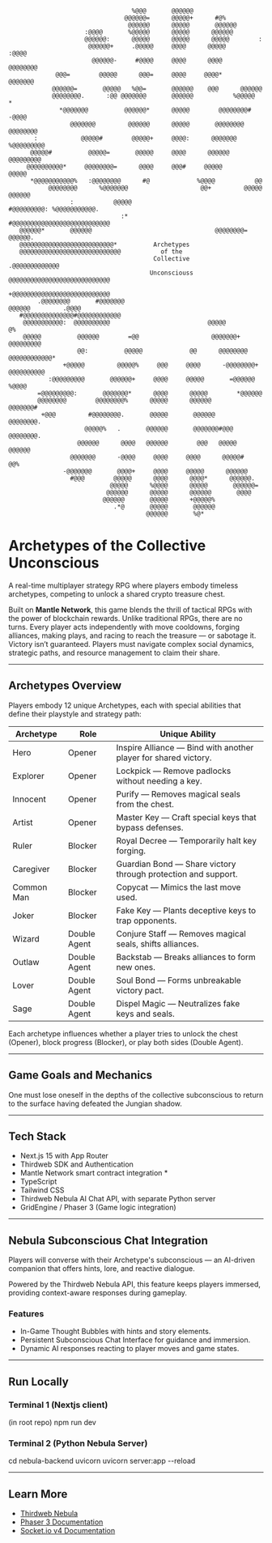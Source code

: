                                                                                                                                   
                                      %@@@       @@@@@@                                           
                                    @@@@@@=      @@@@@+      #@%                                  
                                     @@@@@@      @@@@@       @@@@@@                               
                         :@@@@       %@@@@@      @@@@@      @@@@@@                                
                         @@@@@@:      @@@@@      @@@@@      @@@@@        :                        
                          @@@@@@+     .@@@@@     @@@@      @@@@@       :@@@@                      
                           @@@@@@-     #@@@@     @@@@      @@@@       @@@@@@@@                    
                 @@@=        @@@@@      @@@=     @@@@     @@@@*      @@@@@@@                      
                @@@@@@=       @@@@@   %@@=       @@@@@@    @@@      @@@@@@                        
                @@@@@@@@.      :@@ @@@@@@@       @@@@@@           %@@@@@          *               
                  *@@@@@@@          @@@@@@*      @@@@@        @@@@@@@@#        -@@@@              
                     @@@@@@@         @@@@@@      @@@@@       @@@@@@@@        @@@@@@@@             
           :            @@@@@#        @@@@@+     @@@@:      @@@@@@@       %@@@@@@@@@              
          @@@@@#          @@@@@=       @@@@@     @@@@      @@@@@@       @@@@@@@@@                 
         @@@@@@@@@@*     @@@@@@@@=      @@@@     @@@#     @@@@@         @@@@@                     
          *@@@@@@@@@@@%   :@@@@@@@@      #@             %@@@@           @@                        
               @@@@@@@@      %@@@@@@@                    @@+         @@@@@         @@@@@@         
                     :           @@@@@                           #@@@@@@@@@: %@@@@@@@@@@@.        
                                   :*                         #@@@@@@@@@@@@@@@@@@@@@@@@@@@        
       @@@@@@*       @@@@@@                                  @@@@@@@@=      @@@@@@.               
       @@@@@@@@@@@@@@@@@@@@@@@@@@*          Archetypes                                                      
       @@@@@@@@@@@@@@@@@@@@@@@@@@@@           of the                                                    
                                            Collective                      .@@@@@@@@@@@@@        
                                           Unconsciouss        @@@@@@@@@@@@@@@@@@@@@@@@@@@@        
                                                              +@@@@@@@@@@@@@@@@@@@@@@@@@@@        
            .@@@@@@@@       #@@@@@@@                                  @@@@@@         .@@@@        
       #@@@@@@@@@@@@@@#@@@@@@@@@@@@                                                               
        @@@@@@@@@@@:  @@@@@@@@@@                           @@@@@           @%                     
        @@@@@          @@@@@@        =@@                    @@@@@@@+      @@@@@@@@@               
                       @@:          @@@@@             @@      @@@@@@@@     @@@@@@@@@@@@*          
                   +@@@@@         @@@@@%     @@@     @@@@      -@@@@@@@@+     @@@@@@@@@@          
               :@@@@@@@@@       @@@@@@+     @@@@     @@@@@       =@@@@@@          %@@@@           
            =@@@@@@@@@:       @@@@@@@*      @@@@      @@@@@        *@@@@@@                        
            @@@@@@@@        @@@@@@@@%      @@@@@      @@@@@@         @@@@@@@#                     
             +@@@         #@@@@@@@@.       @@@@@       @@@@@@          @@@@@@@@.                  
                         @@@@@%   .       @@@@@@       @@@@@@@#@@@       @@@@@@@@.                
                       @@@@@@      @@@@   @@@@@@        @@@   @@@@@        @@@@@@                 
                     @@@@@@@      -@@@@     @@@@     @@@@      @@@@@#        @@%                  
                   -@@@@@@@       @@@@+     @@@@     @@@@@      @@@@@@                            
                     #@@@        @@@@@      @@@@      @@@@*      @@@@@@.                          
                                @@@@@      %@@@@      @@@@@       @@@@@@=                         
                               @@@@@@      @@@@@      @@@@@@       @@@@                           
                              @@@@@@       @@@@@      +@@@@@%                                     
                                 .*@       @@@@@       @@@@@@                                     
                                          @@@@@@       %@*                                        

# Archetypes of the Collective Unconscious

A real-time multiplayer strategy RPG where players embody timeless archetypes, competing to unlock a shared crypto treasure chest.

Built on **Mantle Network**, this game blends the thrill of tactical RPGs with the power of blockchain rewards.
Unlike traditional RPGs, there are no turns. Every player acts independently with move cooldowns, forging alliances, making plays, and racing to reach the treasure — or sabotage it.  
Victory isn’t guaranteed. Players must navigate complex social dynamics, strategic paths, and resource management to claim their share.

---                                                                                          


## Archetypes Overview

Players embody 12 unique Archetypes, each with special abilities that define their playstyle and strategy path:

| Archetype | Role | Unique Ability |
|-----------|------|----------------|
| Hero | Opener | Inspire Alliance — Bind with another player for shared victory. |
| Explorer | Opener | Lockpick — Remove padlocks without needing a key. |
| Innocent | Opener | Purify — Removes magical seals from the chest. |
| Artist | Opener | Master Key — Craft special keys that bypass defenses. |
| Ruler | Blocker | Royal Decree — Temporarily halt key forging. |
| Caregiver | Blocker | Guardian Bond — Share victory through protection and support. |
| Common Man | Blocker | Copycat — Mimics the last move used. |
| Joker | Blocker | Fake Key — Plants deceptive keys to trap opponents. |
| Wizard | Double Agent | Conjure Staff — Removes magical seals, shifts alliances. |
| Outlaw | Double Agent | Backstab — Breaks alliances to form new ones. |
| Lover | Double Agent | Soul Bond — Forms unbreakable victory pact. |
| Sage | Double Agent | Dispel Magic — Neutralizes fake keys and seals. |

Each archetype influences whether a player tries to unlock the chest (Opener), block progress (Blocker), or play both sides (Double Agent).

---


## Game Goals and Mechanics

One must lose oneself in the depths of the collective subconscious to return to the surface having defeated the Jungian shadow.

---


## Tech Stack

- Next.js 15 with App Router
- Thirdweb SDK and Authentication
- Mantle Network smart contract integration *
- TypeScript
- Tailwind CSS
- Thirdweb Nebula AI Chat API, with separate Python server
- GridEngine / Phaser 3 (Game logic integration)

---


## Nebula Subconscious Chat Integration

Players will converse with their Archetype's subconscious — an AI-driven companion that offers hints, lore, and reactive dialogue.

Powered by the Thirdweb Nebula API, this feature keeps players immersed, providing context-aware responses during gameplay.

### Features
- In-Game Thought Bubbles with hints and story elements.
- Persistent Subconscious Chat Interface for guidance and immersion.
- Dynamic AI responses reacting to player moves and game states.

---


## Run Locally

### Terminal 1 (Nextjs client)
(in root repo)
npm run dev
### Terminal 2 (Python Nebula Server)
cd nebula-backend
uvicorn uvicorn server:app --reload

---


## Learn More

* [Thirdweb Nebula](https://github.com/thirdweb-dev/ai/tree/main/python/examples/adapter_langchain)
* [Phaser 3 Documentation](https://docs.phaser.io/phaser/getting-started/what-is-phaser)
* [Socket.io v4 Documentation](https://socket.io/docs/v4/)



